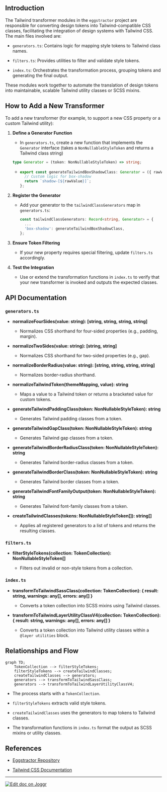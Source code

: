 <!--@@joggrdoc@@-->
<!-- @joggr:version(v2):end -->
<!-- @joggr:warning:start -->
<!-- 
  _   _   _    __        __     _      ____    _   _   ___   _   _    ____     _   _   _ 
 | | | | | |   \ \      / /    / \    |  _ \  | \ | | |_ _| | \ | |  / ___|   | | | | | |
 | | | | | |    \ \ /\ / /    / _ \   | |_) | |  \| |  | |  |  \| | | |  _    | | | | | |
 |_| |_| |_|     \ V  V /    / ___ \  |  _ <  | |\  |  | |  | |\  | | |_| |   |_| |_| |_|
 (_) (_) (_)      \_/\_/    /_/   \_\ |_| \_\ |_| \_| |___| |_| \_|  \____|   (_) (_) (_)
                                                              
This document is managed by Joggr. Editing this document could break Joggr's core features, i.e. our 
ability to auto-maintain this document. Please use the Joggr editor to edit this document 
(link at bottom of the page).
-->
<!-- @joggr:warning:end -->
## Introduction

The Tailwind transformer modules in the `eggstractor` project are responsible for converting design tokens into Tailwind-compatible CSS classes, facilitating the integration of design systems with Tailwind CSS. The main files involved are:

* `generators.ts`: Contains logic for mapping style tokens to Tailwind class names.

* `filters.ts`: Provides utilities to filter and validate style tokens.

* `index.ts`: Orchestrates the transformation process, grouping tokens and generating the final output.

These modules work together to automate the translation of design tokens into maintainable, scalable Tailwind utility classes or SCSS mixins.

## How to Add a New Transformer

To add a new transformer (for example, to support a new CSS property or a custom Tailwind utility):

1. **Define a Generator Function**

   * In `generators.ts`, create a new function that implements the `Generator` interface (takes a `NonNullableStyleToken` and returns a Tailwind class string)

   <!-- @joggr:snippet(19b34500-3abf-4fbd-ac70-f7ebf65b6e18):start -->
   ```typescript
   type Generator = (token: NonNullableStyleToken) => string;
   ```
   <!-- @joggr:snippet(19b34500-3abf-4fbd-ac70-f7ebf65b6e18):end -->

   * ```typescript
     export const generateTailwindBoxShadowClass: Generator = ({ rawValue }) => {
       // Custom logic for box-shadow
       return `shadow-[${rawValue}]`;
     };
     ```

2. **Register the Generator**

   * Add your generator to the `tailwindClassGenerators` map in `generators.ts`:

     ```typescript
     const tailwindClassGenerators: Record<string, Generator> = {
       ...
       'box-shadow': generateTailwindBoxShadowClass,
     };
     ```

3. **Ensure Token Filtering**

   * If your new property requires special filtering, update `filters.ts` accordingly.

4. **Test the Integration**

   * Use or extend the transformation functions in `index.ts` to verify that your new transformer is invoked and outputs the expected classes.

## API Documentation

### `generators.ts`

* **normalizeFourSides(value: string): \[string, string, string, string]**

  * Normalizes CSS shorthand for four-sided properties (e.g., padding, margin).

* **normalizeTwoSides(value: string): \[string, string]**

  * Normalizes CSS shorthand for two-sided properties (e.g., gap).

* **normalizeBorderRadius(value: string): \[string, string, string, string]**

  * Normalizes border-radius shorthand.

* **normalizeTailwindToken(themeMapping, value): string**

  * Maps a value to a Tailwind token or returns a bracketed value for custom tokens.

* **generateTailwindPaddingClass(token: NonNullableStyleToken): string**

  * Generates Tailwind padding classes from a token.

* **generateTailwindGapClass(token: NonNullableStyleToken): string**

  * Generates Tailwind gap classes from a token.

* **generateTailwindBorderRadiusClass(token: NonNullableStyleToken): string**

  * Generates Tailwind border-radius classes from a token.

* **generateTailwindBorderClass(token: NonNullableStyleToken): string**

  * Generates Tailwind border classes from a token.

* **generateTailwindFontFamilyOutput(token: NonNullableStyleToken): string**

  * Generates Tailwind font-family classes from a token.

* **createTailwindClasses(tokens: NonNullableStyleToken\[]): string\[]**

  * Applies all registered generators to a list of tokens and returns the resulting classes.

### `filters.ts`

* **filterStyleTokens(collection: TokenCollection): NonNullableStyleToken\[]**

  * Filters out invalid or non-style tokens from a collection.

### `index.ts`

* **transformToTailwindSassClass(collection: TokenCollection): { result: string, warnings: any\[], errors: any\[] }**

  * Converts a token collection into SCSS mixins using Tailwind classes.

* **transformToTailwindLayerUtilityClassV4(collection: TokenCollection): { result: string, warnings: any\[], errors: any\[] }**

  * Converts a token collection into Tailwind utility classes within a `@layer utilities` block.

## Relationships and Flow

```mermaid
graph TD;
    TokenCollection --> filterStyleTokens;
    filterStyleTokens --> createTailwindClasses;
    createTailwindClasses --> generators;
    generators --> transformToTailwindSassClass;
    generators --> transformToTailwindLayerUtilityClassV4;
```

* The process starts with a `TokenCollection`.

* `filterStyleTokens` extracts valid style tokens.

* `createTailwindClasses` uses the generators to map tokens to Tailwind classes.

* The transformation functions in `index.ts` format the output as SCSS mixins or utility classes.

## References

* [Eggstractor Repository](https://github.com/bitovi/eggstractor)

* [Tailwind CSS Documentation](https://tailwindcss.com/docs/utility-first)

<!-- @joggr:editLink(d8f10864-e88b-43d1-84a2-e03bc7db9ddf):start -->
---
<a href="https://app.joggr.io/app/documents/d8f10864-e88b-43d1-84a2-e03bc7db9ddf/edit">
  <img src="https://cdn.joggr.io/assets/static/badges/joggr-document-edit.svg?did=d8f10864-e88b-43d1-84a2-e03bc7db9ddf" alt="Edit doc on Joggr" />
</a>
<!-- @joggr:editLink(d8f10864-e88b-43d1-84a2-e03bc7db9ddf):end -->
